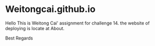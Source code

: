 # Weitongcai.github.io
Hello 
This is Weitong Cai' assignment for challenge 14. the website of deploying is locate at About.

Best Regards
